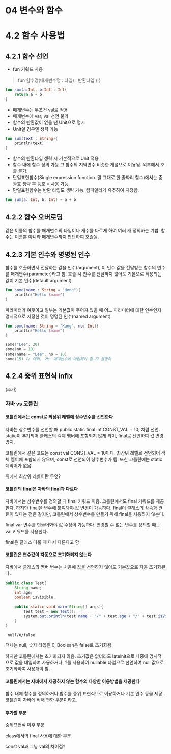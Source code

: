 # 04 변수와 함수

# 4.2 함수 사용법

## 4.2.1 함수 선언

* fun 키워드 사용

> fun 함수명(매개변수명 : 타입) : 반환타입 { }

```kotlin
fun sum(a:Int, b:Int): Int{
    return a + b
}
```
* 매개변수는 무조건 val로 적용
* 매개변수에 var, val 선언 불가
* 함수의 반환값이 없을 땐 Unit으로 명시
* Unit일 경우엔 생략 가능

```kotlin
fun sum(text : String){
    println(text)
}
```

* 함수의 반환타입 생략 시 기본적으로 Unit 적용
* 함수 내에 함수 정의 가능
그 함수의 지역변수 비슷한 개념으로 이용됨. 외부에서 호출 불가. 
* 단일표현함수(Single expression function. 말 그대로 한 줄짜리 함수)에서는 중괄호 생략 후 등호 = 사용 가능. 
* 단일표현함수는 반환 타입도 생략 가능. 컴파일러가 유추하여 지정함.

```kotlin
fun sum(a: Int, b: Int) = a + b
```

## 4.2.2 함수 오버로딩

같은 이름의 함수를 매개변수의 타입이나 개수를 다르게 하여 여러 개 정의하는 기법. 함수는 이름뿐 아니라 매개변수까지 판단하여 호출됨.

## 4.2.3 기본 인수와 명명된 인수

함수를 호출하면서 전달하는 값을 인수(argument), 이 인수 값을 전달받는 함수의 변수를 매개변수(parameter)라고 함.
호출 시 인수를 전달하지 않아도 기본으로 적용되는 값이 기본 인수(default argument)
```kotlin
fun some(name : String = "Hong"){
    println("Hello $name")
}
```

파라미터가 여럿이고 일부는 기본값이 주어져 있을 때 어느 파라미터에 대한 인수인지 명시적으로 지정한 것이 명명된 인수(named argument)
```kotlin
fun some(name: String = "Kang", no: Int){
    println("Hello $name")
}

some("Lee", 20)
some(no = 10)
some(name = "Lee", no = 10)
some(15) // 에러. 어느 매개변수에 대입해야 할 지 불명확
```

## 4.2.4 중위 표현식 infix

(추가)

### 자바 vs 코틀린

#### 코틀린에서는 const로 최상위 레벨에 상수변수를 선언한다

자바는 상수변수를 선언할 때 public static final int CONST_VAL = 10; 처럼 선언. static이 추가되어 클래스의 객체 멤버에 포함되지 않게 되며, final로 선언하여 값 변경 방지. 

코틀린에서 같은 코드는 const val CONST_VAL = 10이다. 최상위 레벨로 선언되어 객체 멤버에 포함되지 않으며, const로 선언되어 상수변수가 됨. 또한 코틀린에는 static 예약어가 없음. 

위에서 최상위 레벨이란 무엇?


#### 코틀린의 final은 자바의 final과 다르다

자바에서는 상수변수를 정의할 때 final 키워드 이용. 코틀린에서도 final 키워드를 제공한다. 하지만 final을 변수에 붙여봐야 값 변경이 가능하다. final이 클래스의 상속과 관련이 있다는 점은 같지만, 코틀린에서 상수변수를 만들기 위해 final을 사용하지 않는다.

final var 변수를 만들어봐야 값 수정이 가능하다. 변경할 수 없는 변수를 정의할 때는 val 키워드를 사용한다. 

final은 클래스 다룰 때 다시 다룬다고 함


#### 코틀린은 변수값이 자동으로 초기화되지 않는다

자바에서 클래스의 멤버 변수는 처음에 값을 선언하지 않아도 기본값으로 자동 초기화된다.
```java
public class Test{
    String name;
    int age;
    boolean isVisible;
    
    public static void main(String[] args){
        Test test = new Test();
        system.out.println(test.name + "/" + test.age + "/" + test.isVisible)
    }
}
```
     null/0/false  

객체는 null, 숫자 타입은 0, Boolean은 false로 초기화됨

하지만 코틀린에서는 초기화되지 않음. 초기값은 없더라도 lateinit으로 나중에 명시적으로 값을 대입하여 사용하거나, ?를 사용하여 nullable 타입으로 선언하여 null 값으로 초기화하여 사용해야 함.


#### 코틀린에서는 자바에서 제공하지 않는 함수의 다양한 이용방법을 제공한다

함수 내에 함수를 정의하거나 함수를 중위 표현식으로 이용하거나 기본 인수 등을 제공. 코틀린이 자바에 비해 편한 부분이라고.  


#### 추가할 부분

중위표현식 이후 부분

class에서의 final 사용에 대한 부분 

const val과 그냥 val의 차이점?


